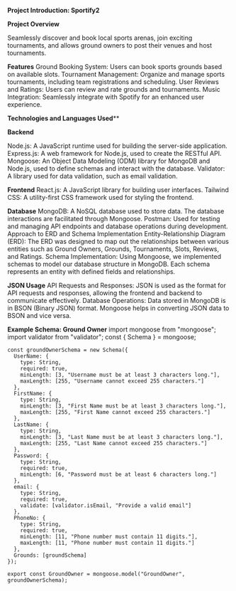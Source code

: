 **Project Introduction: Sportify2**

**Project Overview**

Seamlessly discover and book local sports arenas, join exciting tournaments, and allows ground owners to post their venues and host tournaments.

**Features**
Ground Booking System: Users can book sports grounds based on available slots.
Tournament Management: Organize and manage sports tournaments, including team registrations and scheduling.
User Reviews and Ratings: Users can review and rate grounds and tournaments.
Music Integration: Seamlessly integrate with Spotify for an enhanced user experience.

****Technologies and Languages Used******

**Backend**

Node.js: A JavaScript runtime used for building the server-side application.
Express.js: A web framework for Node.js, used to create the RESTful API.
Mongoose: An Object Data Modeling (ODM) library for MongoDB and Node.js, used to define schemas and interact with the database.
Validator: A library used for data validation, such as email validation.

**Frontend**
React.js: A JavaScript library for building user interfaces.
Tailwind CSS: A utility-first CSS framework used for styling the frontend.

**Database**
MongoDB: A NoSQL database used to store data. The database interactions are facilitated through Mongoose.
Postman: Used for testing and managing API endpoints and database operations during development.
Approach to ERD and Schema Implementation
Entity-Relationship Diagram (ERD): The ERD was designed to map out the relationships between various entities such as Ground Owners, Grounds, Tournaments, Slots, Reviews, and Ratings.
Schema Implementation: Using Mongoose, we implemented schemas to model our database structure in MongoDB. Each schema represents an entity with defined fields and relationships.

**JSON Usage**
API Requests and Responses: JSON is used as the format for API requests and responses, allowing the frontend and backend to communicate effectively.
Database Operations: Data stored in MongoDB is in BSON (Binary JSON) format. Mongoose helps in converting JSON data to BSON and vice versa.

**Example Schema: Ground Owner**
    import mongoose from "mongoose";
    import validator from "validator";
    const { Schema } = mongoose;
    
    const groundOwnerSchema = new Schema({
      UserName: {
        type: String,
        required: true,
        minLength: [3, "Username must be at least 3 characters long."],
        maxLength: [255, "Username cannot exceed 255 characters."]
      },
      FirstName: {
        type: String,
        minLength: [3, "First Name must be at least 3 characters long."],
        maxLength: [255, "First Name cannot exceed 255 characters."]
      },
      LastName: {
        type: String,
        minLength: [3, "Last Name must be at least 3 characters long."],
        maxLength: [255, "Last Name cannot exceed 255 characters."]
      },
      Password: {
        type: String,
        required: true,
        minLength: [6, "Password must be at least 6 characters long."]
      },
      email: {
        type: String,
        required: true,
        validate: [validator.isEmail, "Provide a valid email"]
      },
      PhoneNo: {
        type: String,
        required: true,
        minLength: [11, "Phone number must contain 11 digits."],
        maxLength: [11, "Phone number must contain 11 digits."]
      },
      Grounds: [groundSchema]
    });
    
    export const GroundOwner = mongoose.model("GroundOwner", groundOwnerSchema);



